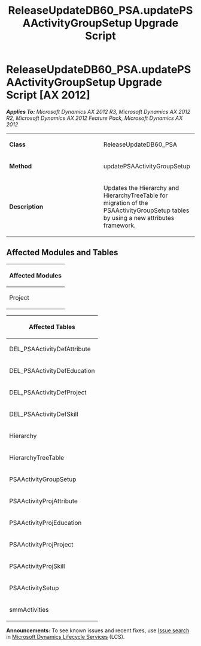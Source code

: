 ﻿---
title: ReleaseUpdateDB60_PSA.updatePSAActivityGroupSetup Upgrade Script
TOCTitle: ReleaseUpdateDB60_PSA.updatePSAActivityGroupSetup Upgrade Script
ms:assetid: fe4e9b5a-047b-ff62-15da-54fc8fb19f0a
ms:mtpsurl: https://msdn.microsoft.com/en-us/library/JJ720157(v=AX.60)
ms:contentKeyID: 49712462
ms.date: 05/18/2015
mtps_version: v=AX.60
---

# ReleaseUpdateDB60\_PSA.updatePSAActivityGroupSetup Upgrade Script [AX 2012]


_**Applies To:** Microsoft Dynamics AX 2012 R3, Microsoft Dynamics AX 2012 R2, Microsoft Dynamics AX 2012 Feature Pack, Microsoft Dynamics AX 2012_

<table>
<colgroup>
<col style="width: 50%" />
<col style="width: 50%" />
</colgroup>
<tbody>
<tr class="odd">
<td><p><strong>Class</strong></p></td>
<td><p>ReleaseUpdateDB60_PSA</p></td>
</tr>
<tr class="even">
<td><p><strong>Method</strong></p></td>
<td><p>updatePSAActivityGroupSetup</p></td>
</tr>
<tr class="odd">
<td><p><strong>Description</strong></p></td>
<td><p>Updates the Hierarchy and HierarchyTreeTable for migration of the PSAActivityGroupSetup tables by using a new attributes framework.</p></td>
</tr>
</tbody>
</table>


## Affected Modules and Tables

<table>
<colgroup>
<col style="width: 100%" />
</colgroup>
<thead>
<tr class="header">
<th><p>Affected Modules</p></th>
</tr>
</thead>
<tbody>
<tr class="odd">
<td><p>Project</p></td>
</tr>
</tbody>
</table>


<table>
<colgroup>
<col style="width: 100%" />
</colgroup>
<thead>
<tr class="header">
<th><p>Affected Tables</p></th>
</tr>
</thead>
<tbody>
<tr class="odd">
<td><p>DEL_PSAActivityDefAttribute</p></td>
</tr>
<tr class="even">
<td><p>DEL_PSAActivityDefEducation</p></td>
</tr>
<tr class="odd">
<td><p>DEL_PSAActivityDefProject</p></td>
</tr>
<tr class="even">
<td><p>DEL_PSAActivityDefSkill</p></td>
</tr>
<tr class="odd">
<td><p>Hierarchy</p></td>
</tr>
<tr class="even">
<td><p>HierarchyTreeTable</p></td>
</tr>
<tr class="odd">
<td><p>PSAActivityGroupSetup</p></td>
</tr>
<tr class="even">
<td><p>PSAActivityProjAttribute</p></td>
</tr>
<tr class="odd">
<td><p>PSAActivityProjEducation</p></td>
</tr>
<tr class="even">
<td><p>PSAActivityProjProject</p></td>
</tr>
<tr class="odd">
<td><p>PSAActivityProjSkill</p></td>
</tr>
<tr class="even">
<td><p>PSAActivitySetup</p></td>
</tr>
<tr class="odd">
<td><p>smmActivities</p></td>
</tr>
</tbody>
</table>

  
**Announcements:** To see known issues and recent fixes, use [Issue search](http://go.microsoft.com/fwlink/?linkid=389258) in [Microsoft Dynamics Lifecycle Services](http://go.microsoft.com/fwlink/?linkid=306505) (LCS).

